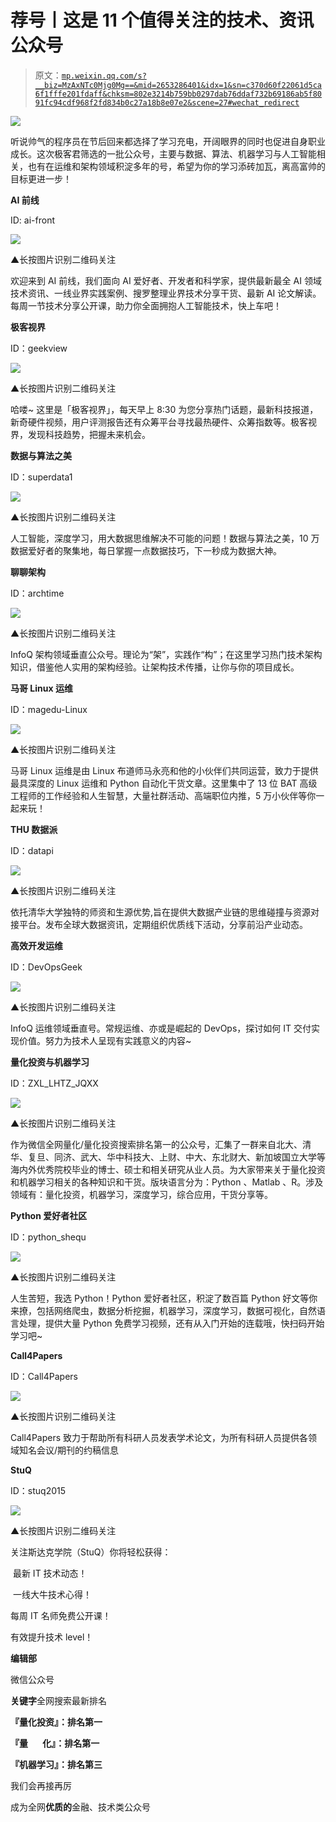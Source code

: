 # 荐号丨这是 11 个值得关注的技术、资讯公众号

> 原文：[`mp.weixin.qq.com/s?__biz=MzAxNTc0Mjg0Mg==&mid=2653286401&idx=1&sn=c370d60f22061d5ca6f1fffe201fdaff&chksm=802e3214b759bb0297dab76ddaf732b69186ab5f8091fc94cdf968f2fd834b0c27a18b8e07e2&scene=27#wechat_redirect`](http://mp.weixin.qq.com/s?__biz=MzAxNTc0Mjg0Mg==&mid=2653286401&idx=1&sn=c370d60f22061d5ca6f1fffe201fdaff&chksm=802e3214b759bb0297dab76ddaf732b69186ab5f8091fc94cdf968f2fd834b0c27a18b8e07e2&scene=27#wechat_redirect)

![](img/0d4336450c63c722fe2025aada9456e1.png)

听说帅气的程序员在节后回来都选择了学习充电，开阔眼界的同时也促进自身职业成长。这次极客君筛选的一批公众号，主要与数据、算法、机器学习与人工智能相关，也有在运维和架构领域积淀多年的号，希望为你的学习添砖加瓦，离高富帅的目标更进一步！

**AI 前线**

ID: ai-front

![](img/15425e25ac09a9a6439d4d066706f600.png)

▲长按图片识别二维码关注

欢迎来到 AI 前线，我们面向 AI 爱好者、开发者和科学家，提供最新最全 AI 领域技术资讯、一线业界实践案例、搜罗整理业界技术分享干货、最新 AI 论文解读。每周一节技术分享公开课，助力你全面拥抱人工智能技术，快上车吧！

**极客视界**

ID：geekview

![](img/5954c0482701b0a81ae4a0908dab0664.png)

▲长按图片识别二维码关注

哈喽~ 这里是「极客视界」，每天早上 8:30 为您分享热门话题，最新科技报道，新奇硬件视频，用户评测报告还有众筹平台寻找最热硬件、众筹指数等。极客视界，发现科技趋势，把握未来机会。

**数据与算法之美**

ID：superdata1

![](img/6e60bc922259f3e2efb4319358b0111d.png)

▲长按图片识别二维码关注

人工智能，深度学习，用大数据思维解决不可能的问题！数据与算法之美，10 万数据爱好者的聚集地，每日掌握一点数据技巧，下一秒成为数据大神。

**聊聊架构**

ID：archtime

![](img/72d5cf3eab8e2b7568125df3ba2d9cfa.png)

▲长按图片识别二维码关注

InfoQ 架构领域垂直公众号。理论为“架”，实践作“构”；在这里学习热门技术架构知识，借鉴他人实用的架构经验。让架构技术传播，让你与你的项目成长。

**马哥 Linux 运维**

ID：magedu-Linux

![](img/cc8ce0aad2853ddf0f6b26dd1c2e28c9.png)

▲长按图片识别二维码关注

马哥 Linux 运维是由 Linux 布道师马永亮和他的小伙伴们共同运营，致力于提供最具深度的 Linux 运维和 Python 自动化干货文章。这里集中了 13 位 BAT 高级工程师的工作经验和人生智慧，大量社群活动、高端职位内推，5 万小伙伴等你一起来玩！

**THU 数据派**

ID：datapi

![](img/e00dbf8e73b33bf77d3a4932df0b2379.png)

▲长按图片识别二维码关注

依托清华大学独特的师资和生源优势,旨在提供大数据产业链的思维碰撞与资源对接平台。发布全球大数据资讯，定期组织优质线下活动，分享前沿产业动态。

**高效开发运维**

ID：DevOpsGeek

![](img/8efbd8c88081da1f55e2d0d07afd3381.png)

▲长按图片识别二维码关注

InfoQ 运维领域垂直号。常规运维、亦或是崛起的 DevOps，探讨如何 IT 交付实现价值。努力为技术人呈现有实践意义的内容~

**量化投资与机器学习**

ID：ZXL_LHTZ_JQXX

![](img/9be3dacf956c31ff234a8804ad1e23d3.png)

▲长按图片识别二维码关注

作为微信全网量化/量化投资搜索排名第一的公众号，汇集了一群来自北大、清华、复旦、同济、武大、华中科技大、上财、中大、东北财大、新加坡国立大学等海内外优秀院校毕业的博士、硕士和相关研究从业人员。为大家带来关于量化投资和机器学习相关的各种知识和干货。版块语言分为：Python 、Matlab 、R。涉及领域有：量化投资，机器学习，深度学习，综合应用，干货分享等。

**Python 爱好者社区**

ID：python_shequ

![](img/ebd2282e1f8893a88a31b7fd5e633d8e.png)

▲长按图片识别二维码关注

人生苦短，我选 Python！Python 爱好者社区，积淀了数百篇 Python 好文等你来撩，包括网络爬虫，数据分析挖掘，机器学习，深度学习，数据可视化，自然语言处理，提供大量 Python 免费学习视频，还有从入门开始的连载哦，快扫码开始学习吧~

**Call4Papers**

ID：Call4Papers

![](img/5e7bfcb61e14e8f1c97f724b6c91cf27.png)

▲长按图片识别二维码关注

Call4Papers 致力于帮助所有科研人员发表学术论文，为所有科研人员提供各领域知名会议/期刊的约稿信息

**StuQ**

ID：stuq2015

![](img/78e4288772168029f15dd62a45213f89.png)

▲长按图片识别二维码关注

关注斯达克学院（StuQ）你将轻松获得：

 最新 IT 技术动态！

 一线大牛技术心得！

每周 IT 名师免费公开课！

有效提升技术 level！

**编辑部**

微信公众号

**关键字**全网搜索最新排名

**『量化投资』：排名第一**

**『量       化』：排名第一**

**『机器学习』：排名第三**

我们会再接再厉

成为全网**优质的**金融、技术类公众号